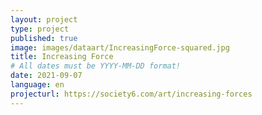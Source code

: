 ```yaml
---
layout: project
type: project
published: true
image: images/dataart/IncreasingForce-squared.jpg
title: Increasing Force
# All dates must be YYYY-MM-DD format!
date: 2021-09-07
language: en
projecturl: https://society6.com/art/increasing-forces
---
```


